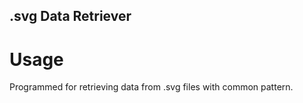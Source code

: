 ## .svg Data Retriever



# Usage
Programmed for retrieving data from .svg files with common pattern.  
